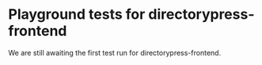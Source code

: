 # Playground tests for directorypress-frontend
We are still awaiting the first test run for directorypress-frontend.
